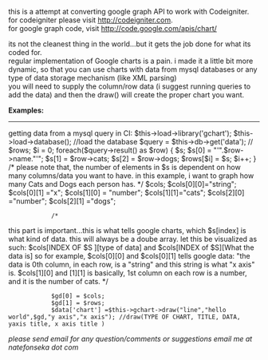 this is a attempt at converting google graph API to work with Codeigniter.
<br />for codeigniter please visit http://codeigniter.com.
<br />for google graph code, visit http://code.google.com/apis/chart/

its not the cleanest thing in the world...but it gets the job done for what its coded for.<br/>
regular implementation of Google charts is a pain. i made it a little bit more dynamic, so that you can use charts with data from 
mysql databases or any type of data storage mechanism (like XML parsing)
<br />
you will need to supply the column/row data (i suggest running queries to add the data)
and then the draw() will create the proper chart you want.

<b>Examples: </b>
<hr />
getting data from a mysql query in CI:
                $this->load->library('gchart');
                $this->load->database(); //load the database
                $query = $this->db->get('data'); //
                $rows;
                $i = 0;
                foreach($query->result() as $row)
                {
                    $s;
                    $s[0] = "'".$row->name."'";
                    $s[1] = $row->cats;
                    $s[2] = $row->dogs;
                    $rows[$i] = $s;
                    $i++;
                }
                /*
 please note that, the number of elements in $s is dependent on how many columns/data you want to have. in this example,
 i want to graph how many Cats and Dogs each person has.                 
*/
                $cols; 
                $cols[0][0]="string";
                $cols[0][1] ="x";
                $cols[1][0] = "number";
                $cols[1][1]="cats";
                $cols[2][0] ="number";
                $cols[2][1] ="dogs";

                /*
this part is important...this is what tells google charts, which $s[index] is what kind of data. this will always be a doube array. let this be visualized as such:
$cols[INDEX OF $S ][type of data] and $cols[INDEX of $S][What the data is]
so for example, $cols[0][0] and $cols[0][1] tells google data: "the data is 0th column, in each row, is a "string" and this string is what "x axis" is.
$cols[1][0] and [1][1] is basically, 1st column on each row is a number, and it is the number of cats.
*/

                $gd[0] = $cols;
                $gd[1] = $rows;
                $data['chart'] =$this->gchart->draw("line","hello world",$gd,"y axis","x axis"); //draw(TYPE OF CHART, TITLE, DATA, yaxis title, x axis title )

<i>
please send email for any question/comments or suggestions
email me at natefonseka dot com
</i>
